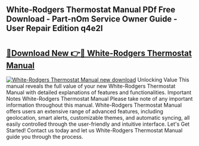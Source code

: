 ## White-Rodgers Thermostat Manual PDf Free Download - Part-nOm Service Owner Guide - User Repair Edition q4e2I

# <h2><a href="http://bc15398.oget.top/?id=White-Rodgers+Thermostat+Manual">🔗Download New 👉🔴 White-Rodgers Thermostat Manual</a></h2>

[![White-Rodgers Thermostat Manual new download](https://i.imgur.com/5g1atiW.png)](http://bc15398.oget.top/?id=White-Rodgers+Thermostat+Manual)
Unlocking Value This manual reveals the full value of your new White-Rodgers Thermostat Manual with detailed explanations of features and functionalities. Important Notes White-Rodgers Thermostat Manual Please take note of any important information throughout this manual. White-Rodgers Thermostat Manual offers users an extensive range of advanced features, including geolocation, smart alerts, customizable themes, and automatic syncing, all easily controlled through the user-friendly and intuitive interface. Let's Get Started! Contact us today and let us White-Rodgers Thermostat Manual guide you through the process.
